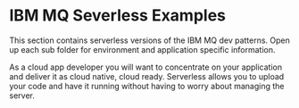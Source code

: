 # IBM MQ Severless Examples
This section contains serverless versions of the IBM MQ dev patterns.
Open up each sub folder for environment and application specific information.

As a cloud app developer you will want to concentrate on your application and deliver it as cloud native, cloud ready. Serverless allows you to upload your code and have it running without having to worry about managing the server.
